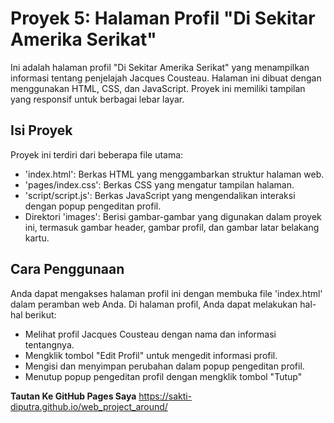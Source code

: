 # Proyek 5: Halaman Profil "Di Sekitar Amerika Serikat"

Ini adalah halaman profil "Di Sekitar Amerika Serikat" yang menampilkan informasi tentang penjelajah Jacques Cousteau. Halaman ini dibuat dengan menggunakan HTML, CSS, dan JavaScript. Proyek ini memiliki tampilan yang responsif untuk berbagai lebar layar.

## Isi Proyek
Proyek ini terdiri dari beberapa file utama:

- 'index.html': Berkas HTML yang menggambarkan struktur halaman web.
- 'pages/index.css': Berkas CSS yang mengatur tampilan halaman.
- 'script/script.js': Berkas JavaScript yang mengendalikan interaksi dengan popup pengeditan profil.
- Direktori 'images': Berisi gambar-gambar yang digunakan dalam proyek ini, termasuk gambar header, gambar profil, dan gambar latar belakang kartu.

## Cara Penggunaan
Anda dapat mengakses halaman profil ini dengan membuka file 'index.html' dalam peramban web Anda. Di halaman profil, Anda dapat melakukan hal-hal berikut:

- Melihat profil Jacques Cousteau dengan nama dan informasi tentangnya.
- Mengklik tombol "Edit Profil" untuk mengedit informasi profil.
- Mengisi dan menyimpan perubahan dalam popup pengeditan profil.
- Menutup popup pengeditan profil dengan mengklik tombol "Tutup"

**Tautan Ke GitHub Pages Saya**
https://sakti-diputra.github.io/web_project_around/